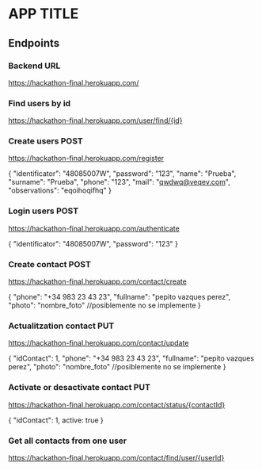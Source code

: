 # APP TITLE

## Endpoints
### Backend URL
https://hackathon-final.herokuapp.com/

### Find users by id
https://hackathon-final.herokuapp.com/user/find/{id}

### Create users POST
https://hackathon-final.herokuapp.com/register

{
    "identificator": "48085007W",
    "password": "123",
    "name": "Prueba",
    "surname": "Prueba",
    "phone": "123",
    "mail": "qwdwq@veqev.com",
    "observations": "eqoihoqifhq"
}

### Login users POST
https://hackathon-final.herokuapp.com/authenticate

{
    "identificator": "48085007W",
    "password": "123"
}

### Create contact POST
https://hackathon-final.herokuapp.com/contact/create

{
    "phone": "+34 983 23 43 23",
    "fullname": "pepito vazques perez",
    "photo": "nombre_foto" //posiblemente no se implemente
}

### Actualitzation contact PUT
https://hackathon-final.herokuapp.com/contact/update

{
    "idContact": 1,
    "phone": "+34 983 23 43 23",
    "fullname": "pepito vazques perez",
    "photo": "nombre_foto" //posiblemente no se implemente
}

### Activate or desactivate contact PUT
https://hackathon-final.herokuapp.com/contact/status/{contactId}

{
    "idContact": 1,
    active: true
}

### Get all contacts from one user
https://hackathon-final.herokuapp.com/contact/find/user/{userId}
